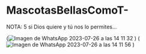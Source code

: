 # MascotasBellasComoT-
NOTA: 5 si Dios quiere y tú nos lo permites...

(![Imagen de WhatsApp 2023-07-26 a las 14 11 32](https://github.com/IrisAviva/MascotasBellasComoT-/assets/127440597/6c11292b-5ca5-4fde-a967-981f14192761)
)
(![Imagen de WhatsApp 2023-07-26 a las 14 11 56](https://github.com/IrisAviva/MascotasBellasComoT-/assets/127440597/69b40f01-636b-4ec3-8c8e-7db4fa51fd87)
)
